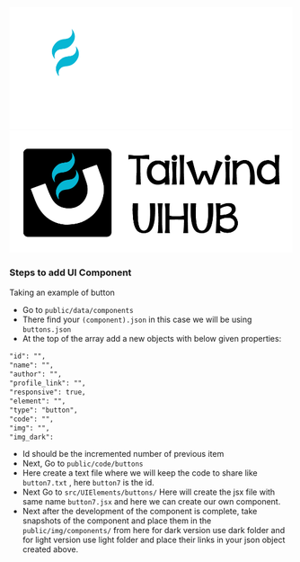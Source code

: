 
![Logo](/public/img/logo_full_light.png#gh-dark-mode-only)
![Logo](/public/img/logo_full_dark.png#gh-light-mode-only)

### Steps to add UI Component
Taking an example of button
- Go to ```public/data/components```
- There find your `(component).json` in this case we will be using `buttons.json`
- At the top of the array add a new objects with below given properties:

```
"id": "",
"name": "",
"author": "",
"profile_link": "",
"responsive": true,
"element": "",
"type": "button",
"code": "",
"img": "",
"img_dark":
```
- Id should be the incremented number of previous item
- Next, Go to ```public/code/buttons``` 
- Here create a text file where we will keep the code to share like ```button7.txt``` , here ```button7``` is the id.
- Next Go to ```src/UIElements/buttons/``` Here will create the jsx file with same name ```button7.jsx``` and here we can create our own component.
- Next after the development of the component is complete, take snapshots of the component and place them in the ```public/img/components/``` from here for dark version use dark folder and for light version use light folder and place their links in your json object created above.